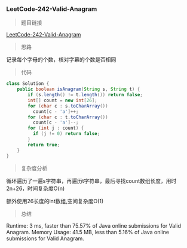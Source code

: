 ### LeetCode-242-Valid-Anagram

> 题目链接

[LeetCode-242-Valid-Anagram](https://leetcode.com/problems/valid-anagram/)

> 思路

记录每个字母的个数，核对字幕的个数是否相同

> 代码

```java
class Solution {
    public boolean isAnagram(String s, String t) {
        if (s.length() != t.length()) return false;
        int[] count = new int[26];
        for (char c : s.toCharArray())
          count[c - 'a']++;
        for (char c : t.toCharArray())
          count[c - 'a']--;
        for (int j : count) {
          if (j != 0) return false;
        }
        return true;
    }
}
```

> 复杂度分析

循环遍历了一遍s字符串，再遍历t字符串，最后寻找count数组长度，用时2n+26，时间复杂度O(n)

额外使用26长度的int数组,空间复杂度O(1)

> 总结

Runtime: 3 ms, faster than 75.57% of Java online submissions for Valid Anagram.
Memory Usage: 41.5 MB, less than 5.16% of Java online submissions for Valid Anagram.
